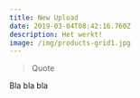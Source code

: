 ```yaml
---
title: New Upload
date: 2019-03-04T08:42:16.760Z
description: Het werkt!
image: /img/products-grid1.jpg
---
```

> Quote

Bla bla bla
